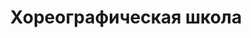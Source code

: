 ---
title: Хореографическая школа
address: '69000, г.Запорожье, бул. Центральный, 15-б'
tags:
  - Художественные школы
geometry:
  location:
    lat: 47.831844
    lng: 35.137506
  viewport:
    northeast:
      lat: 47.83328138029149
      lng: 35.1389313802915
    southwest:
      lat: 47.8305834197085
      lng: 35.1362334197085
name: Хореографическая Балетная Школа
place_id: ChIJzYUPjLNg3EAR-CMGnz5NqAM

---